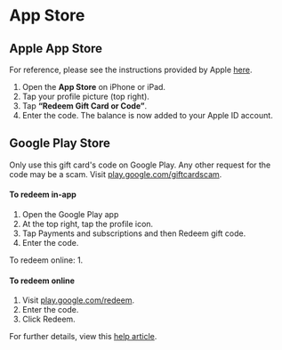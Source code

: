 # App Store

## Apple App Store

For reference, please see the instructions provided by Apple [here](https://support.apple.com/en-gb/118242?device-type=iphone).

1. Open the **App Store** on iPhone or iPad.
2. Tap your profile picture (top right).
3. Tap **“Redeem Gift Card or Code”**.
4. Enter the code. The balance is now added to your Apple ID account.

## Google Play Store

Only use this gift card's code on Google Play. Any other request for the code may be a scam. Visit [play.google.com/giftcardscam](https://play.google.com/giftcardscam).

#### To redeem in-app

1. Open the Google Play app
2. At the top right, tap the profile icon.
3. Tap Payments and subscriptions and then Redeem gift code.
4. Enter the code.

To redeem online: 1.&#x20;

#### To redeem online

1. Visit [play.google.com/redeem](https://play.google.com/redeem).
2. Enter the code.
3. Click Redeem.

For further details, view this [help article](http://support.google.com/googleplay/answer/3422659).
